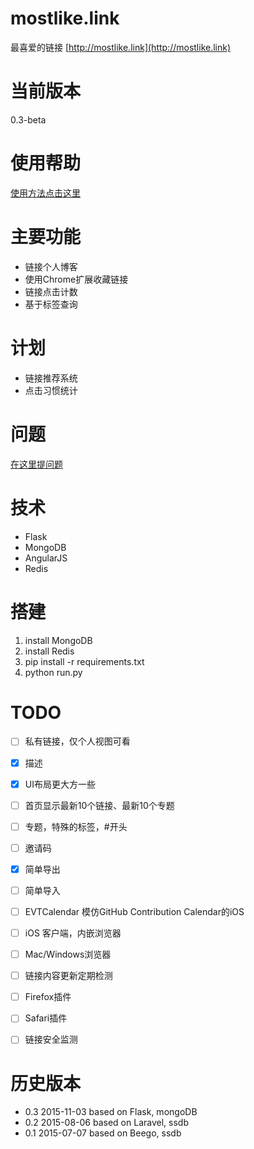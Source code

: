 # mostlike.link

最喜爱的链接
[http://mostlike.link](http://mostlike.link)

# 当前版本
0.3-beta

# 使用帮助

[使用方法点击这里](https://github.com/everettjf/mostlike.link/blob/master/TUTORIAL.md)

# 主要功能
- 链接个人博客
- 使用Chrome扩展收藏链接
- 链接点击计数
- 基于标签查询

# 计划
- 链接推荐系统
- 点击习惯统计

# 问题

[在这里提问题](https://github.com/everettjf/mostlike.link/issues)

# 技术
- Flask
- MongoDB
- AngularJS
- Redis

# 搭建
1. install MongoDB
2. install Redis
3. pip install -r requirements.txt
4. python run.py


# TODO

- [ ] 私有链接，仅个人视图可看
- [X] 描述
- [X] UI布局更大方一些
- [ ] 首页显示最新10个链接、最新10个专题
- [ ] 专题，特殊的标签，#开头
- [ ] 邀请码
- [X] 简单导出
- [ ] 简单导入

- [ ] EVTCalendar 模仿GitHub Contribution Calendar的iOS
- [ ] iOS 客户端，内嵌浏览器
- [ ] Mac/Windows浏览器

- [ ] 链接内容更新定期检测

- [ ] Firefox插件
- [ ] Safari插件
- [ ] 链接安全监测


# 历史版本

- 0.3 2015-11-03 based on Flask, mongoDB
- 0.2 2015-08-06 based on Laravel, ssdb
- 0.1 2015-07-07 based on Beego, ssdb



